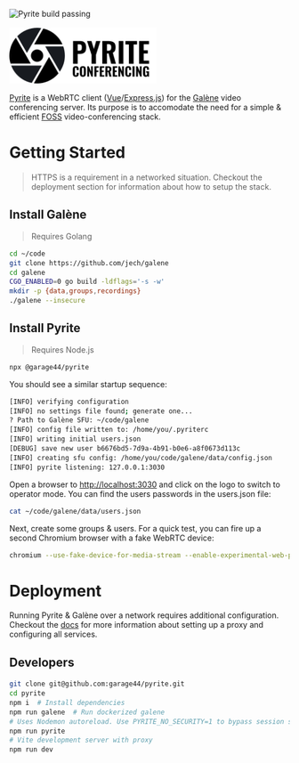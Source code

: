 ![Pyrite build passing](https://github.com/garage44/pyrite/actions/workflows/test.yml/badge.svg)
<br /><br />
<img height="100" src="./ui/public/logo-text.svg">
<br />

[Pyrite](https://pyrite.video) is a WebRTC client ([Vue](https://v3.vuejs.org/)/[Express.js](http://expressjs.com/))
for the [Galène](https://github.com/jech/galene) video conferencing server. Its purpose is to accomodate
the need for a simple & efficient [FOSS](https://en.wikipedia.org/wiki/Free_and_open-source_software)
video-conferencing stack.

# Getting Started

> HTTPS is a requirement in a networked situation. Checkout the deployment section
> for information about how to setup the stack.

## Install Galène

> Requires Golang

```bash
cd ~/code
git clone https://github.com/jech/galene
cd galene
CGO_ENABLED=0 go build -ldflags='-s -w'
mkdir -p {data,groups,recordings}
./galene --insecure
```

## Install Pyrite

> Requires Node.js

```bash
npx @garage44/pyrite
```

You should see a similar startup sequence:

```bash
[INFO] verifying configuration
[INFO] no settings file found; generate one...
? Path to Galène SFU: ~/code/galene
[INFO] config file written to: /home/you/.pyriterc
[INFO] writing initial users.json
[DEBUG] save new user b6676bd5-7d9a-4b91-b0e6-a8f0673d113c
[INFO] creating sfu config: /home/you/code/galene/data/config.json
[INFO] pyrite listening: 127.0.0.1:3030
```

Open a browser to <http://localhost:3030> and click on the logo
to switch to operator mode. You can find the users passwords
in the users.json file:

```bash
cat ~/code/galene/data/users.json
```

Next, create some groups & users. For a quick test, you can fire up a
second Chromium browser with a fake WebRTC device:

```bash
chromium --use-fake-device-for-media-stream --enable-experimental-web-platform-features --user-data-dir=/tmp/.chromium-tmp http://localhost:3030
```

# Deployment

Running Pyrite & Galène over a network requires additional configuration.
Checkout the [docs](./docs/index.md) for more information about setting up
a proxy and configuring all services.

## Developers

  ```bash
  git clone git@github.com:garage44/pyrite.git
  cd pyrite
  npm i  # Install dependencies
  npm run galene  # Run dockerized galene
  # Uses Nodemon autoreload. Use PYRITE_NO_SECURITY=1 to bypass session security
  npm run pyrite
  # Vite development server with proxy
  npm run dev
  ```
